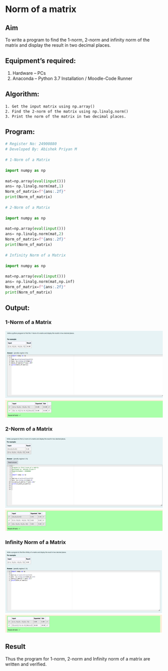 # Norm of a matrix
## Aim
To write a program to find the 1-norm, 2-norm and infinity norm of the matrix and display the result in two decimal places.
## Equipment’s required:
1.	Hardware – PCs
2.	Anaconda – Python 3.7 Installation / Moodle-Code Runner
## Algorithm:
	1. Get the input matrix using np.array()   
    2. Find the 2-norm of the matrix using np.linalg.norm()
	3. Print the norm of the matrix in two decimal places.
## Program:
```Python
# Register No: 24900880
# Developed By: Abishek Priyan M

# 1-Norm of a Matrix

import numpy as np

mat=np.array(eval(input()))
ans= np.linalg.norm(mat,1)
Norm_of_matrix=f"{ans:.2f}"
print(Norm_of_matrix)

# 2-Norm of a Matrix

import numpy as np

mat=np.array(eval(input()))
ans= np.linalg.norm(mat,2)
Norm_of_matrix=f"{ans:.2f}"
print(Norm_of_matrix)

# Infinity Norm of a Matrix

import numpy as np

mat=np.array(eval(input()))
ans= np.linalg.norm(mat,np.inf)
Norm_of_matrix=f"{ans:.2f}"
print(Norm_of_matrix)


```
## Output:
### 1-Norm of a Matrix
![1Norm of matrix](image.png)

### 2-Norm of a Matrix
![2Norm of matrix](image-1.png)

### Infinity Norm of a Matrix
![Infinity norm of matrix](image-2.png)

## Result
Thus the program for 1-norm, 2-norm and Infinity norm of a matrix are written and verified.
